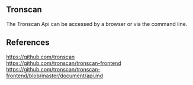 ## Tronscan

<p align="justify">
The Tronscan Api can be accessed by a browser or via the command line.   
</p>

## References

https://github.com/tronscan<br>
https://github.com/tronscan/tronscan-frontend<br>
https://github.com/tronscan/tronscan-frontend/blob/master/document/api.md
